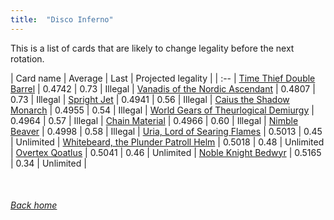 ```yaml
---
title:  "Disco Inferno"
---
```


This is a list of cards that are likely to change legality before the next rotation.

| Card name | Average | Last | Projected legality |
| :-- |
[Time Thief Double Barrel](https://db.ygoprodeck.com/card/?search=Time%20Thief%20Double%20Barrel) | 0.4742 | 0.73 | Illegal |
[Vanadis of the Nordic Ascendant](https://db.ygoprodeck.com/card/?search=Vanadis%20of%20the%20Nordic%20Ascendant) | 0.4807 | 0.73 | Illegal |
[Spright Jet](https://db.ygoprodeck.com/card/?search=Spright%20Jet) | 0.4941 | 0.56 | Illegal |
[Caius the Shadow Monarch](https://db.ygoprodeck.com/card/?search=Caius%20the%20Shadow%20Monarch) | 0.4955 | 0.54 | Illegal |
[World Gears of Theurlogical Demiurgy](https://db.ygoprodeck.com/card/?search=World%20Gears%20of%20Theurlogical%20Demiurgy) | 0.4964 | 0.57 | Illegal |
[Chain Material](https://db.ygoprodeck.com/card/?search=Chain%20Material) | 0.4966 | 0.60 | Illegal |
[Nimble Beaver](https://db.ygoprodeck.com/card/?search=Nimble%20Beaver) | 0.4998 | 0.58 | Illegal |
[Uria, Lord of Searing Flames](https://db.ygoprodeck.com/card/?search=Uria,%20Lord%20of%20Searing%20Flames) | 0.5013 | 0.45 | Unlimited |
[Whitebeard, the Plunder Patroll Helm](https://db.ygoprodeck.com/card/?search=Whitebeard,%20the%20Plunder%20Patroll%20Helm) | 0.5018 | 0.48 | Unlimited |
[Overtex Qoatlus](https://db.ygoprodeck.com/card/?search=Overtex%20Qoatlus) | 0.5041 | 0.46 | Unlimited |
[Noble Knight Bedwyr](https://db.ygoprodeck.com/card/?search=Noble%20Knight%20Bedwyr) | 0.5165 | 0.34 | Unlimited |

<br>

###### [Back home](index)